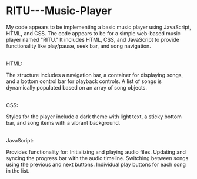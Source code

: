 # RITU---Music-Player
My code appears to be implementing a basic music player using JavaScript, HTML, and CSS.
The code appears to be for a simple web-based music player named "RITU." It includes HTML, CSS, and JavaScript to provide functionality like play/pause, seek bar, and song navigation.

<br>
HTML:

The structure includes a navigation bar, a container for displaying songs, and a bottom control bar for playback controls.
A list of songs is dynamically populated based on an array of song objects.

<br>
CSS:

Styles for the player include a dark theme with light text, a sticky bottom bar, and song items with a vibrant background.

<br>
JavaScript:

Provides functionality for:
Initializing and playing audio files.
Updating and syncing the progress bar with the audio timeline.
Switching between songs using the previous and next buttons.
Individual play buttons for each song in the list.
